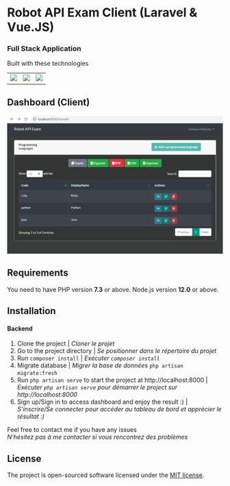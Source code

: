 # Robot API Exam Client (Laravel & Vue.JS)
### Full Stack Application
Built with these technologies
<table>
    <tr>
        <td>
            <a href="https://laravel.com" ><img src="https://i.imgur.com/pBNT1yy.png" /></a>
        </td>
        <td>
            <a href="https://vuejs.org/" ><img src="https://i.imgur.com/BxQe48y.png" /></a>
        </td>
        <td>
            <a href="https://getbootstrap.com/" ><img src="https://imgur.com/SocNz7s.png" /></a>
        </td>
    </tr>
</table>

## Dashboard (Client)
<img src="public/image/Capture-dashboard-rae.PNG" alt="screenshot" />

## Requirements
You need to have PHP version **7.3** or above. Node.js version **12.0** or above.

## Installation

#### Backend
1. Clone the project | *Cloner le projet*
2. Go to the project directory | *Se positionner dans le répertoire du projet*
3. Run `composer install` | *Exécuter `composer install`*
4. Migrate database | *Migrer la base de données*
`php artisan migrate:fresh`
5. Run `php artisan serve` to start the project at http://localhost:8000 | *Exécuter `php artisan serve` pour démarrer le project sur http://localhost:8000*
6. Sign up/Sign in to access dashboard and enjoy the result :) | *S'inscrire/Se connecter pour accéder au tableau de bord et apprécier le résultat :)*

Feel free to contact me if you have any issues
<br>
*N'hésitez pas à me contacter si vous rencontrez des problèmes*

## License

The project is open-sourced software licensed under the [MIT license](https://opensource.org/licenses/MIT).

